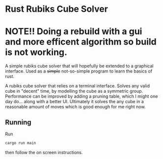 # Rust Rubiks Cube Solver
# NOTE!! Doing a rebuild with a gui and more efficent algorithm so build is not working.
A simple rubiks cube solver that will hopefully be extended to a graphical interface. Used as a ~~simple~~ not-so-simple program to learn the basics of rust.

<!--![Screenshot of solve.](readme_resources/demo.png)-->

A rubiks cube solver that relies on a terminal interface. Solves any valid cube in "decent" time, by modelling the cube as a symmetric group. Performance can be improved by adding a pruning table, which I might one day do... along with a better UI. Ultimately it solves the any cube in a reasonable amount of moves which is good enough for me right now.

## Running
Run 
```sh
cargo run main
```
then follow the on screen instructions.

